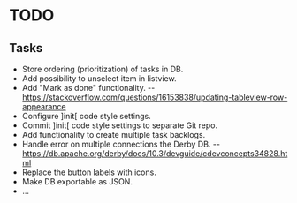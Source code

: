 TODO
====

Tasks
-----

- Store ordering (prioritization) of tasks in DB.
- Add possibility to unselect item in listview.
- Add "Mark as done" functionality.
-- https://stackoverflow.com/questions/16153838/updating-tableview-row-appearance
- Configure ]init[ code style settings.
- Commit ]init[ code style settings to separate Git repo.
- Add functionality to create multiple task backlogs.
- Handle error on multiple connections the Derby DB.
-- https://db.apache.org/derby/docs/10.3/devguide/cdevconcepts34828.html
- Replace the button labels with icons.
- Make DB exportable as JSON.
- ...